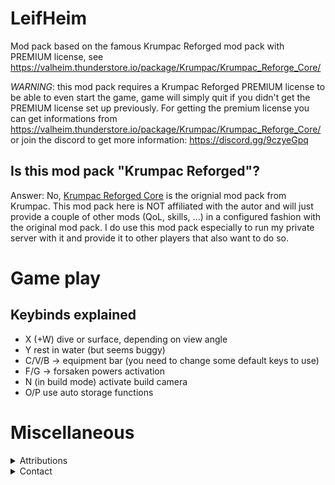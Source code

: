 # LeifHeim

Mod pack based on the famous Krumpac Reforged mod pack with PREMIUM license, see https://valheim.thunderstore.io/package/Krumpac/Krumpac_Reforge_Core/

*WARNING*: this mod pack requires a Krumpac Reforged PREMIUM license to be able to even start the game, game will simply quit if you didn't get the PREMIUM license set up previously. For getting the premium license you can get informations from https://valheim.thunderstore.io/package/Krumpac/Krumpac_Reforge_Core/ or join the discord to get more information: https://discord.gg/9czyeGpq 

## Is this mod pack "Krumpac Reforged"?

Answer: No, [Krumpac Reforged Core](https://valheim.thunderstore.io/package/Krumpac/Krumpac_Reforge_Core/) is the orignial mod pack from Krumpac. This mod pack here
is NOT affiliated with the autor and will just provide a couple of other mods (QoL, skills, ...) in a configured fashion with the original mod pack. I do use this mod pack especially to run my private server with it and provide it to other players that also want to do so. 

# Game play

## Keybinds explained

* X (+W) dive or surface, depending on view angle
* Y rest in water (but seems buggy)
* C/V/B -> equipment bar (you need to change some default keys to use)
* F/G -> forsaken powers activation
* N (in build mode) activate build camera
* O/P use auto storage functions

# Miscellaneous

<details>
  <summary>Attributions</summary>

* Krumpac Modding 
  * [Discord](https://discord.gg/nPjVa5UW) 
  * [Thunderstore](https://valheim.thunderstore.io/package/Krumpac/)
  * [Youtube](https://www.youtube.com/channel/UCfmO96HfG6ko87ZHlalTcuA)
* Diving mod (.dll included)
  * autor: unknown, but inactive, if I could find this mod or the autor, I will simply use his uploaded mod and drop the .dll again - I do not claim anything on the dll
* icon - https://www.flaticon.com/free-icons/life
</details>

<details>
  <summary>Contact</summary>

* https://github.com/FelixReuthlinger/LeifHeim
* Discord: Flux#0062 (you can find me around some of the Valheim modding discords, too)
</details>


